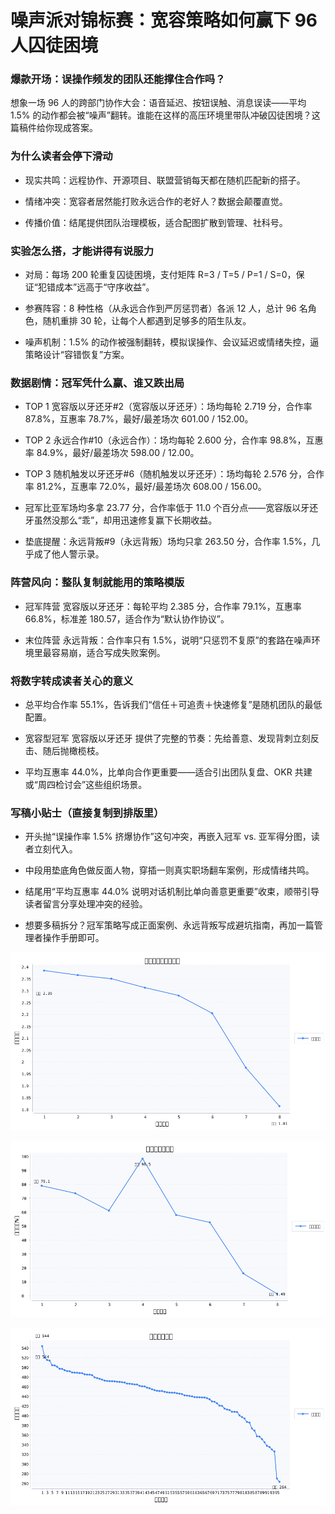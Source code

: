 # 噪声派对锦标赛：宽容策略如何赢下 96 人囚徒困境

### 爆款开场：误操作频发的团队还能撑住合作吗？

想象一场 96 人的跨部门协作大会：语音延迟、按钮误触、消息误读——平均 1.5% 的动作都会被“噪声”翻转。谁能在这样的高压环境里带队冲破囚徒困境？这篇稿件给你现成答案。

### 为什么读者会停下滑动

- 现实共鸣：远程协作、开源项目、联盟营销每天都在随机匹配新的搭子。

- 情绪冲突：宽容者居然能打败永远合作的老好人？数据会颠覆直觉。

- 传播价值：结尾提供团队治理模板，适合配图扩散到管理、社科号。

### 实验怎么搭，才能讲得有说服力

- 对局：每场 200 轮重复囚徒困境，支付矩阵 R=3 / T=5 / P=1 / S=0，保证“犯错成本”远高于“守序收益”。

- 参赛阵容：8 种性格（从永远合作到严厉惩罚者）各派 12 人，总计 96 名角色，随机重排 30 轮，让每个人都遇到足够多的陌生队友。

- 噪声机制：1.5% 的动作被强制翻转，模拟误操作、会议延迟或情绪失控，逼策略设计“容错恢复”方案。

### 数据剧情：冠军凭什么赢、谁又跌出局

- TOP 1 宽容版以牙还牙#2（宽容版以牙还牙）：场均每轮 2.719 分，合作率 87.8%，互惠率 78.7%，最好/最差场次 601.00 / 152.00。

- TOP 2 永远合作#10（永远合作）：场均每轮 2.600 分，合作率 98.8%，互惠率 84.9%，最好/最差场次 598.00 / 12.00。

- TOP 3 随机触发以牙还牙#6（随机触发以牙还牙）：场均每轮 2.576 分，合作率 81.2%，互惠率 72.0%，最好/最差场次 608.00 / 156.00。

- 冠军比亚军场均多拿 23.77 分，合作率低于 11.0 个百分点——宽容版以牙还牙虽然没那么“乖”，却用迅速修复赢下长期收益。

- 垫底提醒：永远背叛#9（永远背叛）场均只拿 263.50 分，合作率 1.5%，几乎成了他人警示录。

### 阵营风向：整队复制就能用的策略模版

- 冠军阵营 宽容版以牙还牙：每轮平均 2.385 分，合作率 79.1%，互惠率 66.8%，标准差 180.57，适合作为“默认协作协议”。

- 末位阵营 永远背叛：合作率只有 1.5%，说明“只惩罚不复原”的套路在噪声环境里最容易崩，适合写成失败案例。

### 将数字转成读者关心的意义

- 总平均合作率 55.1%，告诉我们“信任＋可追责＋快速修复”是随机团队的最低配置。

- 宽容型冠军 宽容版以牙还牙 提供了完整的节奏：先给善意、发现背刺立刻反击、随后抛橄榄枝。

- 平均互惠率 44.0%，比单向合作更重要——适合引出团队复盘、OKR 共建或“周四检讨会”这些组织场景。

### 写稿小贴士（直接复制到排版里）

- 开头抛“误操作率 1.5% 挤爆协作”这句冲突，再嵌入冠军 vs. 亚军得分图，读者立刻代入。

- 中段用垫底角色做反面人物，穿插一则真实职场翻车案例，形成情绪共鸣。

- 结尾用“平均互惠率 44.0% 说明对话机制比单向善意更重要”收束，顺带引导读者留言分享处理冲突的经验。

- 想要多稿拆分？冠军策略写成正面案例、永远背叛写成避坑指南，再加一篇管理者操作手册即可。

![策略排名与场均得分](assets/cooperation-tournament/strategy-score-per-round.png)

![策略合作率走势](assets/cooperation-tournament/strategy-cooperation-rate.png)

![角色得分分布](assets/cooperation-tournament/agent-score.png)

